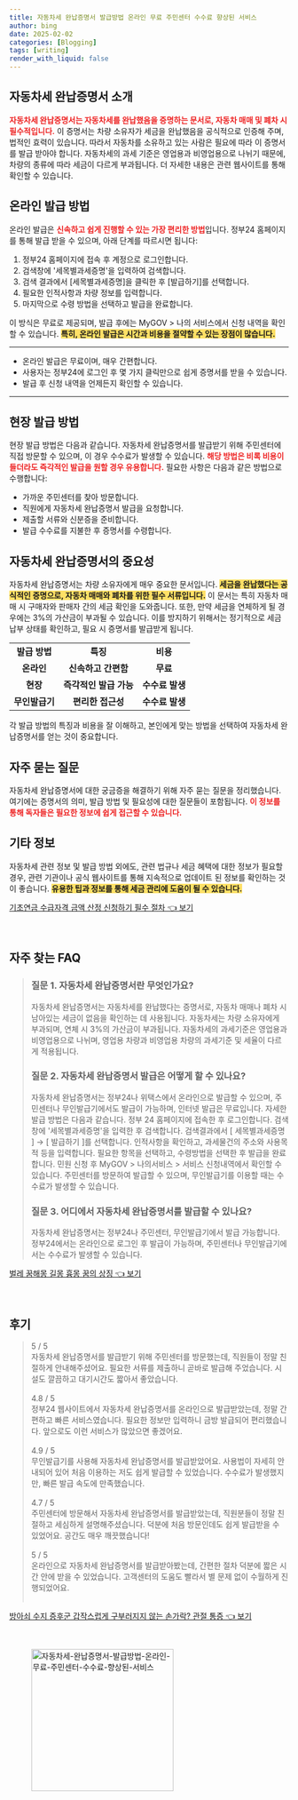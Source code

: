 ```yaml
---
title: 자동차세 완납증명서 발급방법 온라인 무료 주민센터 수수료 향상된 서비스
author: bing
date: 2025-02-02
categories: [Blogging]
tags: [writing]
render_with_liquid: false
---
```



<h2 id='자동차세_완납증명서_소개'>자동차세 완납증명서 소개</h2>

<p><b><span style="color: #ee2323;">자동차세 완납증명서는 자동차세를 완납했음을 증명하는 문서로, 자동차 매매 및 폐차 시 필수적입니다.</span></b> 이 증명서는 차량 소유자가 세금을 완납했음을 공식적으로 인증해 주며, 법적인 효력이 있습니다. 따라서 자동차를 소유하고 있는 사람은 필요에 따라 이 증명서를 발급 받아야 합니다. 자동차세의 과세 기준은 영업용과 비영업용으로 나뉘기 때문에, 차량의 종류에 따라 세금이 다르게 부과됩니다. 더 자세한 내용은 관련 웹사이트를 통해 확인할 수 있습니다.</p>

<h2 id='온라인_발급_방법'>온라인 발급 방법</h2>

<p>온라인 발급은 <b><span style="color: #ee2323;">신속하고 쉽게 진행할 수 있는 가장 편리한 방법</span></b>입니다. 정부24 홈페이지를 통해 발급 받을 수 있으며, 아래 단계를 따르시면 됩니다:</p>

<ol>
    <li>정부24 홈페이지에 접속 후 계정으로 로그인합니다.</li>
    <li>검색창에 '세목별과세증명'을 입력하여 검색합니다.</li>
    <li>검색 결과에서 [세목별과세증명]을 클릭한 후 [발급하기]를 선택합니다.</li>
    <li>필요한 인적사항과 차량 정보를 입력합니다.</li>
    <li>마지막으로 수령 방법을 선택하고 발급을 완료합니다.</li>
</ol>

<p>이 방식은 무료로 제공되며, 발급 후에는 MyGOV > 나의 서비스에서 신청 내역을 확인할 수 있습니다. <b><span style="background-color: #ffe066;">특히, 온라인 발급은 시간과 비용을 절약할 수 있는 장점이 많습니다.</span></b></p>

<hr />

<ul>
    <li>온라인 발급은 무료이며, 매우 간편합니다.</li>
    <li>사용자는 정부24에 로그인 후 몇 가지 클릭만으로 쉽게 증명서를 받을 수 있습니다.</li>
    <li>발급 후 신청 내역을 언제든지 확인할 수 있습니다.</li>
</ul>

<hr />

<h2 id='현장_발급_방법'>현장 발급 방법</h2>

<p>현장 발급 방법은 다음과 같습니다. 자동차세 완납증명서를 발급받기 위해 주민센터에 직접 방문할 수 있으며, 이 경우 수수료가 발생할 수 있습니다. <b><span style="color: #ee2323;">해당 방법은 비록 비용이 들더라도 즉각적인 발급을 원할 경우 유용합니다.</span></b> 필요한 사항은 다음과 같은 방법으로 수행합니다:</p>

<ul>
    <li>가까운 주민센터를 찾아 방문합니다.</li>
    <li>직원에게 자동차세 완납증명서 발급을 요청합니다.</li>
    <li>제출할 서류와 신분증을 준비합니다.</li>
    <li>발급 수수료를 지불한 후 증명서를 수령합니다.</li>
</ul>

<h2 id='자동차세_완납증명서의_중요성'>자동차세 완납증명서의 중요성</h2>

<p>자동차세 완납증명서는 차량 소유자에게 매우 중요한 문서입니다. <b><span style="background-color: #ffe066;">세금을 완납했다는 공식적인 증명으로, 자동차 매매와 폐차를 위한 필수 서류입니다.</span></b> 이 문서는 특히 자동차 매매 시 구매자와 판매자 간의 세금 확인을 도와줍니다. 또한, 만약 세금을 연체하게 될 경우에는 3%의 가산금이 부과될 수 있습니다. 이를 방지하기 위해서는 정기적으로 세금 납부 상태를 확인하고, 필요 시 증명서를 발급받게 됩니다.</p>

<table>
    <tr>
        <td style="text-align: center; height: 17px;"><b>발급 방법</b></td>
        <td style="text-align: center; height: 17px;"><b>특징</b></td>
        <td style="text-align: center; height: 17px;"><b>비용</b></td>
    </tr>
    <tr>
        <td style="text-align: center; height: 17px;"><b>온라인</b></td>
        <td style="text-align: center; height: 17px;"><b>신속하고 간편함</b></td>
        <td style="text-align: center; height: 17px;"><b>무료</b></td>
    </tr>
    <tr>
        <td style="text-align: center; height: 17px;"><b>현장</b></td>
        <td style="text-align: center; height: 17px;"><b>즉각적인 발급 가능</b></td>
        <td style="text-align: center; height: 17px;"><b>수수료 발생</b></td>
    </tr>
    <tr>
        <td style="text-align: center; height: 17px;"><b>무인발급기</b></td>
        <td style="text-align: center; height: 17px;"><b>편리한 접근성</b></td>
        <td style="text-align: center; height: 17px;"><b>수수료 발생</b></td>
    </tr>
</table>

<p>각 발급 방법의 특징과 비용을 잘 이해하고, 본인에게 맞는 방법을 선택하여 자동차세 완납증명서를 얻는 것이 중요합니다.</p>

<h2 id='자주_묻는_질문'>자주 묻는 질문</h2>

<p>자동차세 완납증명서에 대한 궁금증을 해결하기 위해 자주 묻는 질문을 정리했습니다. 여기에는 증명서의 의미, 발급 방법 및 필요성에 대한 질문들이 포함됩니다. <b><span style="color: #ee2323;">이 정보를 통해 독자들은 필요한 정보에 쉽게 접근할 수 있습니다.</span></b></p>

<h2 id='기타_정보'>기타 정보</h2>

<p>자동차세 관련 정보 및 발급 방법 외에도, 관련 법규나 세금 혜택에 대한 정보가 필요할 경우, 관련 기관이나 공식 웹사이트를 통해 지속적으로 업데이트 된 정보를 확인하는 것이 좋습니다. <b><span style="background-color: #ffe066;">유용한 팁과 정보를 통해 세금 관리에 도움이 될 수 있습니다.</span></b></p>


<p><a class="click-button" title="기초연금 수급자격 금액 산정 신청하기 필수 절차" href="https://aptwhite.github.io/posts/%EA%B8%B0%EC%B4%88%EC%97%B0%EA%B8%88-%EC%88%98%EA%B8%89%EC%9E%90%EA%B2%A9-%EA%B8%88%EC%95%A1-%EC%82%B0%EC%A0%95-%EC%8B%A0%EC%B2%AD%ED%95%98%EA%B8%B0-%ED%95%84%EC%88%98-%EC%A0%88%EC%B0%A8/" rel="dofollow">기초연금 수급자격 금액 산정 신청하기 필수 절차 👈 보기</a></p><br>
<h2 id='자주_찾는_FAQ'>자주 찾는 FAQ</h2>
<div itemscope="" itemtype="https://schema.org/FAQPage"> 
<blockquote> 
<div itemscope="" itemprop="mainEntity" itemtype="https://schema.org/Question"> 
<h3 itemprop="name">질문 1. 자동차세 완납증명서란 무엇인가요?</h3> 
<div itemscope="" itemprop="acceptedAnswer" itemtype="https://schema.org/Answer"> 
<span itemprop="text"> 
<p>자동차세 완납증명서는 자동차세를 완납했다는 증명서로, 자동차 매매나 폐차 시 남아있는 세금이 없음을 확인하는 데 사용됩니다. 자동차세는 차량 소유자에게 부과되며, 연체 시 3%의 가산금이 부과됩니다. 자동차세의 과세기준은 영업용과 비영업용으로 나뉘며, 영업용 차량과 비영업용 차량의 과세기준 및 세율이 다르게 적용됩니다.</p> 
</span> 
</div> 
</div> 

<div itemscope="" itemprop="mainEntity" itemtype="https://schema.org/Question"> 
<h3 itemprop="name">질문 2. 자동차세 완납증명서 발급은 어떻게 할 수 있나요?</h3> 
<div itemscope="" itemprop="acceptedAnswer" itemtype="https://schema.org/Answer"> 
<span itemprop="text"> 
<p>자동차세 완납증명서는 정부24나 위택스에서 온라인으로 발급할 수 있으며, 주민센터나 무인발급기에서도 발급이 가능하며, 인터넷 발급은 무료입니다. 자세한 발급 방법은 다음과 같습니다. 정부 24 홈페이지에 접속한 후 로그인합니다. 검색창에 '세목별과세증명'을 입력한 후 검색합니다. 검색결과에서 [ 세목별과세증명 ] → [ 발급하기 ]를 선택합니다. 인적사항을 확인하고, 과세물건의 주소와 사용목적 등을 입력합니다. 필요한 항목을 선택하고, 수령방법을 선택한 후 발급을 완료합니다. 민원 신청 후 MyGOV > 나의서비스 > 서비스 신청내역에서 확인할 수 있습니다. 주민센터를 방문하여 발급할 수 있으며, 무인발급기를 이용할 때는 수수료가 발생할 수 있습니다.</p> 
</span> 
</div> 
</div> 

<div itemscope="" itemprop="mainEntity" itemtype="https://schema.org/Question"> 
<h3 itemprop="name">질문 3. 어디에서 자동차세 완납증명서를 발급할 수 있나요?</h3> 
<div itemscope="" itemprop="acceptedAnswer" itemtype="https://schema.org/Answer"> 
<span itemprop="text"> 
<p>자동차세 완납증명서는 정부24나 주민센터, 무인발급기에서 발급 가능합니다. 정부24에서는 온라인으로 로그인 후 발급이 가능하며, 주민센터나 무인발급기에서는 수수료가 발생할 수 있습니다.</p> 
</span> 
</div> 
</div> 

</blockquote> 
</div>
<p><a class="click-button" title="벌레 꿈해몽 길몽 흉몽 꿈의 상징" href="https://aptwhite.github.io/posts/%EB%B2%8C%EB%A0%88-%EA%BF%88%ED%95%B4%EB%AA%BD-%EA%B8%B8%EB%AA%BD-%ED%9D%89%EB%AA%BD-%EA%BF%88%EC%9D%98-%EC%83%81%EC%A7%95/" rel="dofollow">벌레 꿈해몽 길몽 흉몽 꿈의 상징 👈 보기</a></p><br>
<h2 id='후기'>후기</h2>
<div itemscope itemtype="https://schema.org/Product">
  <blockquote>
  <div itemprop="review" itemscope itemtype="https://schema.org/Review">
      <div itemprop="reviewRating" itemscope itemtype="https://schema.org/Rating"> <span itemprop="ratingValue">5</span> / <span itemprop="bestRating">5</span> </div>
      <span itemprop="reviewBody">자동차세 완납증명서를 발급받기 위해 주민센터를 방문했는데, 직원들이 정말 친절하게 안내해주셨어요. 필요한 서류를 제출하니 곧바로 발급해 주었습니다. 시설도 깔끔하고 대기시간도 짧아서 좋았습니다.</span>
  </div>
  <br>
  <div itemprop="review" itemscope itemtype="https://schema.org/Review">
      <div itemprop="reviewRating" itemscope itemtype="https://schema.org/Rating"> <span itemprop="ratingValue">4.8</span> / <span itemprop="bestRating">5</span> </div>
      <span itemprop="reviewBody">정부24 웹사이트에서 자동차세 완납증명서를 온라인으로 발급받았는데, 정말 간편하고 빠른 서비스였습니다. 필요한 정보만 입력하니 금방 발급되어 편리했습니다. 앞으로도 이런 서비스가 많았으면 좋겠어요.</span>
  </div>
  <br>
  <div itemprop="review" itemscope itemtype="https://schema.org/Review">
      <div itemprop="reviewRating" itemscope itemtype="https://schema.org/Rating"> <span itemprop="ratingValue">4.9</span> / <span itemprop="bestRating">5</span> </div>
      <span itemprop="reviewBody">무인발급기를 사용해 자동차세 완납증명서를 발급받았어요. 사용법이 자세히 안내되어 있어 처음 이용하는 저도 쉽게 발급할 수 있었습니다. 수수료가 발생했지만, 빠른 발급 속도에 만족했습니다.</span>
  </div>
  <br>
  <div itemprop="review" itemscope itemtype="https://schema.org/Review">
      <div itemprop="reviewRating" itemscope itemtype="https://schema.org/Rating"> <span itemprop="ratingValue">4.7</span> / <span itemprop="bestRating">5</span> </div>
      <span itemprop="reviewBody">주민센터에 방문해서 자동차세 완납증명서를 발급받았는데, 직원분들이 정말 친절하고 세심하게 설명해주셨습니다. 덕분에 처음 방문인데도 쉽게 발급받을 수 있었어요. 공간도 매우 깨끗했습니다!</span>
  </div>
  <br>
  <div itemprop="review" itemscope itemtype="https://schema.org/Review">
      <div itemprop="reviewRating" itemscope itemtype="https://schema.org/Rating"> <span itemprop="ratingValue">5</span> / <span itemprop="bestRating">5</span> </div>
      <span itemprop="reviewBody">온라인으로 자동차세 완납증명서를 발급받아봤는데, 간편한 절차 덕분에 짧은 시간 안에 받을 수 있었습니다. 고객센터의 도움도 빨라서 별 문제 없이 수월하게 진행되었어요.</span>
  </div>
  <br>
  </blockquote>
</div>
<p><a class="click-button" title="방아쇠 수지 증후군 갑작스럽게 구부러지지 않는 손가락? 관절 통증" href="https://aptwhite.github.io/posts/%EB%B0%A9%EC%95%84%EC%87%A0-%EC%88%98%EC%A7%80-%EC%A6%9D%ED%9B%84%EA%B5%B0-%EA%B0%91%EC%9E%91%EC%8A%A4%EB%9F%BD%EA%B2%8C-%EA%B5%AC%EB%B6%80%EB%9F%AC%EC%A7%80%EC%A7%80-%EC%95%8A%EB%8A%94-%EC%86%90%EA%B0%80%EB%9D%BD-%EA%B4%80%EC%A0%88-%ED%86%B5%EC%A6%9D/" rel="dofollow">방아쇠 수지 증후군 갑작스럽게 구부러지지 않는 손가락? 관절 통증 👈 보기</a></p><br>
<figure class="image"><img src="https://aptwhite.github.io/assets/img/thumbnail/자동차세-완납증명서-발급방법-온라인-무료-주민센터-수수료-향상된-서비스.webp" alt="자동차세-완납증명서-발급방법-온라인-무료-주민센터-수수료-향상된-서비스" width="256" height="256"></figure>